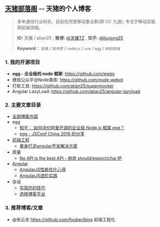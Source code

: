 ## [天猪部落阁](http://atian25.github.io) -- 天猪的个人博客

> 多年通信行业码农，目前在阿里移动事业群(即 UC 九游), 专注于移动互联网前端领域。
>
> **ID:** 天猪 / atian25 , **微博:** [@天猪TZ](http://weibo.com/liuyong25) , **知乎:** [@liuyong25](http://www.zhihu.com/people/liuyong25)
>
> **Keyword：** `前端` / `技术控` / `nodejs` / `vue` / `egg` / `80后奶爸`

### 1. 我的开源项目
- **egg - 企业级的 node 框架**: https://github.com/eggjs
- 微信公众平台Node类库: https://github.com/node-webot
- 打桩工具: https://github.com/atian25/supermocker
- Angular LazyLoad: https://github.com/atian25/angular-lazyload

### 2. 主要文章目录

- [全部博客内容](https://github.com/atian25/atian25.github.io/issues)
- egg
  - [知乎： 如何评价阿里开源的企业级 Node.js 框架 egg？](https://github.com/atian25/blog/issues/18)
  - [egg - JSConf China 2016 的分享](https://github.com/atian25/blog/issues/13)
- [前端工程](https://github.com/atian25/atian25.github.io/labels/%E5%89%8D%E7%AB%AF%E5%B7%A5%E7%A8%8B)
  - [量身打造angular开发解决方案](posts/angular-fis/01.md)
- 质量
  - [No API is the best API - 抛弃 should/expect/chai 吧](https://github.com/atian25/blog/issues/16)
- [Angular](https://github.com/atian25/atian25.github.io/labels/angular)
  - [AngularJS性能优化心得](http://atian25.github.io/5)
  - [AngularJS进阶实践](http://atian25.github.io/6)
- 杂谈
  - [写简历的技巧](http://atian25.github.io/3)
  - [选择博客平台](http://atian25.github.io/7)

### 3. 推荐博客/文章
- @张云龙 https://github.com/fouber/blog 前端工程化

